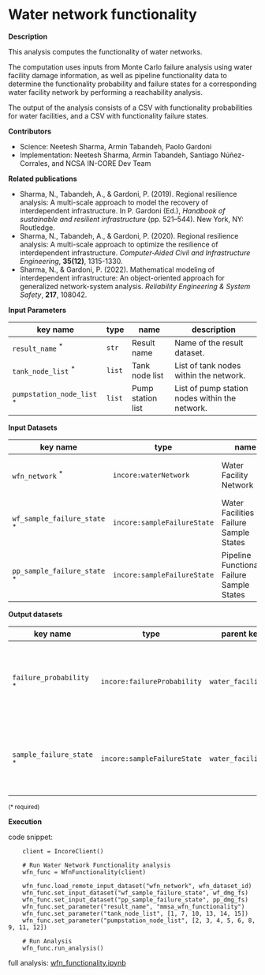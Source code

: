 # Water network functionality

**Description**

This analysis computes the functionality of water networks.

The computation uses inputs from Monte Carlo failure analysis using water facility damage information, as well as 
pipeline functionality data to determine the functionality probability and failure states for a corresponding water 
facility network by performing a reachability analysis.

The output of the analysis consists of a CSV with functionality probabilities for water facilities, and a CSV 
with functionality failure states.

**Contributors**

- Science: Neetesh Sharma, Armin Tabandeh, Paolo Gardoni
- Implementation: Neetesh Sharma, Armin Tabandeh, Santiago Núñez-Corrales, and NCSA IN-CORE Dev Team

**Related publications**

* Sharma, N., Tabandeh, A., & Gardoni, P. (2019). Regional resilience analysis: A multi-scale approach to model the 
  recovery of interdependent infrastructure. In P. Gardoni (Ed.), *Handbook of sustainable and resilient 
  infrastructure* (pp. 521–544). New York, NY: Routledge.
* Sharma, N., Tabandeh, A., & Gardoni, P. (2020). Regional resilience analysis: A multi-scale approach to optimize 
  the resilience of interdependent infrastructure. *Computer‐Aided Civil and Infrastructure Engineering*, **35(12)**, 
  1315-1330.
* Sharma, N., & Gardoni, P. (2022). Mathematical modeling of interdependent infrastructure: An object-oriented 
  approach for generalized network-system analysis. *Reliability Engineering & System Safety*, **217**, 108042.

**Input Parameters**

key name | type | name | description
--- | --- | --- | ---
`result_name` <sup>*</sup> | `str` | Result name | Name of the result dataset.
`tank_node_list` <sup>*</sup> | `list` | Tank node list | List of tank nodes within the network.
`pumpstation_node_list` <sup>*</sup> | `list` | Pump station list | List of pump station nodes within the network.

**Input Datasets**

key name | type | name | description
--- | --- | --- | ---
`wfn_network` <sup>*</sup> | `incore:waterNetwork` | Water Facility Network | Water Facility Network Dataset.
`wf_sample_failure_state` <sup>*</sup> | `incore:sampleFailureState` | Water Facilities Failure Sample States | Water Facilities Failure Sample States.
`pp_sample_failure_state` <sup>*</sup> | `incore:sampleFailureState` | Pipeline Functionality Failure Sample States | Pipeline Functionality Failure Sample States.

**Output datasets** 

key name | type | parent key | name | description
--- | --- | --- | --- | ---
`failure_probability` <sup>*</sup> | `incore:failureProbability` | `water_facilities` | Probability of functionality results | A csv file recording the probability of functionality for water facilities.
`sample_failure_state` <sup>*</sup> | `incore:sampleFailureState` | `water_facilities` | Sample failure state results | A csv file recording sample failure states for water facilities.

<small>(* required)</small>

**Execution**

code snippet:

```
    client = IncoreClient()

    # Run Water Network Functionality analysis
    wfn_func = WfnFunctionality(client)

    wfn_func.load_remote_input_dataset("wfn_network", wfn_dataset_id)
    wfn_func.set_input_dataset("wf_sample_failure_state", wf_dmg_fs)
    wfn_func.set_input_dataset("pp_sample_failure_state", pp_dmg_fs)
    wfn_func.set_parameter("result_name", "mmsa_wfn_functionality")
    wfn_func.set_parameter("tank_node_list", [1, 7, 10, 13, 14, 15])
    wfn_func.set_parameter("pumpstation_node_list", [2, 3, 4, 5, 6, 8, 9, 11, 12])

    # Run Analysis
    wfn_func.run_analysis()
```

full analysis: [wfn_functionality.ipynb](https://github.com/IN-CORE/incore-docs/blob/main/notebooks/wfn_functionality.ipynb)
